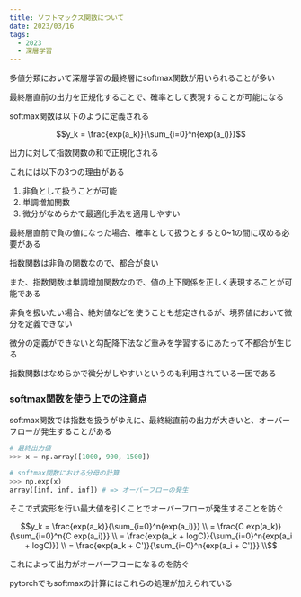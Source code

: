 ```yaml
---
title: ソフトマックス関数について
date: 2023/03/16
tags:
  - 2023
  - 深層学習
---
```


多値分類において深層学習の最終層にsoftmax関数が用いられることが多い

最終層直前の出力を正規化することで、確率として表現することが可能になる

softmax関数は以下のように定義される

```math
y_k = \frac{exp(a_k)}{\sum_{i=0}^n{exp(a_i)}}
```

出力に対して指数関数の和で正規化される

これには以下の3つの理由がある

1. 非負として扱うことが可能
2. 単調増加関数
3. 微分がなめらかで最適化手法を適用しやすい

最終層直前で負の値になった場合、確率として扱うとすると0~1の間に収める必要がある

指数関数は非負の関数なので、都合が良い

また、指数関数は単調増加関数なので、値の上下関係を正しく表現することが可能である

非負を扱いたい場合、絶対値などを使うことも想定されるが、境界値において微分を定義できない

微分の定義ができないと勾配降下法など重みを学習するにあたって不都合が生じる

指数関数はなめらかで微分がしやすいというのも利用されている一因である

### softmax関数を使う上での注意点

softmax関数では指数を扱うがゆえに、最終総直前の出力が大きいと、オーバーフローが発生することがある

```python
# 最終出力値
>>> x = np.array([1000, 900, 1500])

# softmax関数における分母の計算
>>> np.exp(x)
array([inf, inf, inf]) # => オーバーフローの発生
```

そこで式変形を行い最大値を引くことでオーバーフローが発生することを防ぐ

```math
y_k = \frac{exp(a_k)}{\sum_{i=0}^n{exp(a_i)}} \\
    = \frac{C exp(a_k)}{\sum_{i=0}^n{C exp(a_i)}} \\
    = \frac{exp(a_k + logC)}{\sum_{i=0}^n{exp(a_i + logC)}} \\
    = \frac{exp(a_k + C')}{\sum_{i=0}^n{exp(a_i + C')}} \\
```

これによって出力がオーバーフローになるのを防ぐ

pytorchでもsoftmaxの計算にはこれらの処理が加えられている

<embed-link src=https://github.com/pytorch/pytorch/blob/7541c9f8be0d46444adf6073051b6c7d0da4ac65/torch/csrc/jit/tensorexpr/operators/softmax.cpp#L17-L19><embed-link>
